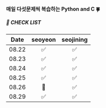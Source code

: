 #### 매일 다섯문제씩 복습하는 Python and C 🍀

##### 📌 CHECK LIST
|Date|seoyeon|seojining|
|:---:|:---:|:---:|
|08.22|✅|✅|
|08.23|✅|✅|
|08.24|✅|✅|
|08.25|✅|✅|
|08.26|🫥|✅|
|08.29|✅|✅|
